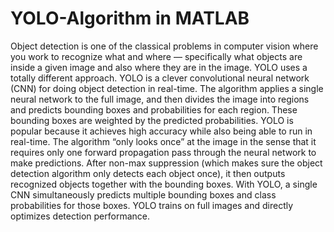 # YOLO-Algorithm in MATLAB
Object detection is one of the classical problems in computer vision where you work to recognize what and where — specifically what objects are inside a given image and also where they are in the image. YOLO uses a totally different approach. YOLO is a clever convolutional neural network (CNN) for doing object detection in real-time. The algorithm applies a single neural network to the full image, and then divides the image into regions and predicts bounding boxes and probabilities for each region. These bounding boxes are weighted by the predicted probabilities.
YOLO is popular because it achieves high accuracy while also being able to run in real-time. The algorithm “only looks once” at the image in the sense that it requires only one forward propagation pass through the neural network to make predictions. After non-max suppression (which makes sure the object detection algorithm only detects each object once), it then outputs recognized objects together with the bounding boxes.
With YOLO, a single CNN simultaneously predicts multiple bounding boxes and class probabilities for those boxes. YOLO trains on full images and directly optimizes detection performance.
